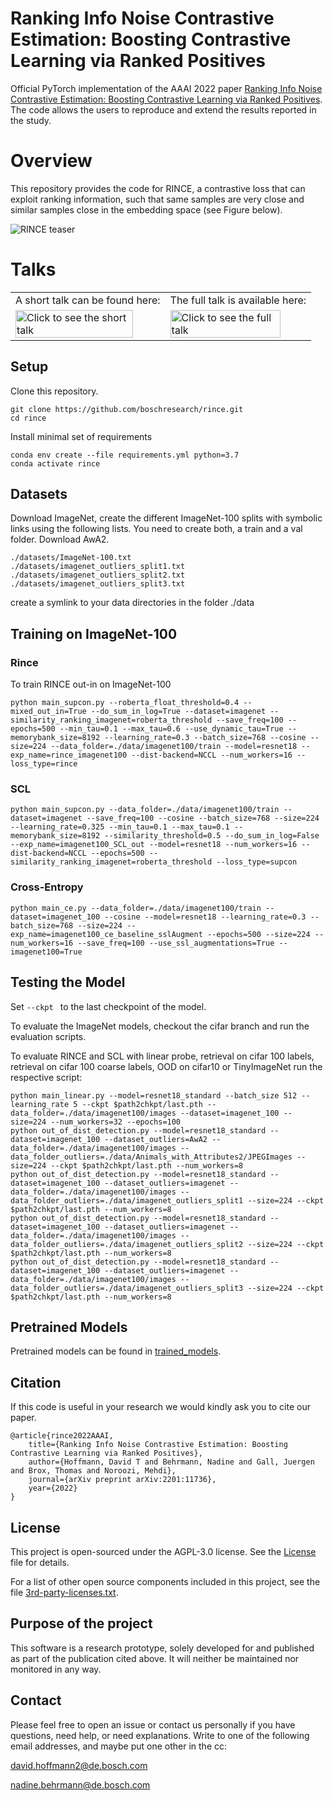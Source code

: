 # Ranking Info Noise Contrastive Estimation: Boosting Contrastive Learning via Ranked Positives

Official PyTorch implementation of the AAAI 2022 paper [Ranking Info Noise Contrastive Estimation: Boosting Contrastive Learning via Ranked Positives](https://arxiv.org/abs/2201.11736). The code allows the users to reproduce and extend the results reported in the study.

# Overview

This repository provides the code for RINCE, a contrastive loss that can exploit ranking information, such that same samples are very close and similar samples close in the embedding space (see Figure below).

![RINCE teaser](figures/RINCE_teaser.png)

# Talks
<div align="center">
<table border="0">
 <tr>
<td> A short talk can be found here:</td>
<td> The full talk is available here:</td>
 </tr>
<tr>
<td><a href="https://www.youtube.com/watch?v=JYhN9Uw1-Ww"><img src="https://img.youtube.com/vi/JYhN9Uw1-Ww/0.jpg" alt="Click to see the short talk" width="90%"></a></td>

<td><a href="https://www.youtube.com/watch?v=RV3CAvmsCSc"><img src="https://img.youtube.com/vi/RV3CAvmsCSc/0.jpg" alt="Click to see the full talk" width="90%"></a></td>

 </tr>
</table>
</div>

## Setup

Clone this repository.

```buildoutcfg
git clone https://github.com/boschresearch/rince.git
cd rince
```

Install minimal set of requirements
```
conda env create --file requirements.yml python=3.7
conda activate rince
```

## Datasets

Download ImageNet, create the different ImageNet-100 splits with symbolic links using the following lists. You need to create both, a train and a val folder.
Download AwA2.
```
./datasets/ImageNet-100.txt
./datasets/imagenet_outliers_split1.txt
./datasets/imagenet_outliers_split2.txt
./datasets/imagenet_outliers_split3.txt
```
create a symlink to your data directories in the folder ./data

## Training on ImageNet-100

### Rince

To train RINCE out-in on ImageNet-100

```
python main_supcon.py --roberta_float_threshold=0.4 --mixed_out_in=True --do_sum_in_log=True --dataset=imagenet --similarity_ranking_imagenet=roberta_threshold --save_freq=100 --epochs=500 --min_tau=0.1 --max_tau=0.6 --use_dynamic_tau=True --memorybank_size=8192 --learning_rate=0.3 --batch_size=768 --cosine --size=224 --data_folder=./data/imagenet100/train --model=resnet18 --exp_name=rince_imagenet100 --dist-backend=NCCL --num_workers=16 --loss_type=rince
```


### SCL

```
python main_supcon.py --data_folder=./data/imagenet100/train --dataset=imagenet --save_freq=100 --cosine --batch_size=768 --size=224 --learning_rate=0.325 --min_tau=0.1 --max_tau=0.1 --memorybank_size=8192 --similarity_threshold=0.5 --do_sum_in_log=False --exp_name=imagenet100_SCL_out --model=resnet18 --num_workers=16 --dist-backend=NCCL --epochs=500 --similarity_ranking_imagenet=roberta_threshold --loss_type=supcon
```


### Cross-Entropy

```
python main_ce.py --data_folder=./data/imagenet100/train --dataset=imagenet_100 --cosine --model=resnet18 --learning_rate=0.3 --batch_size=768 --size=224 --exp_name=imagenet100_ce_baseline_sslAugment --epochs=500 --size=224 --num_workers=16 --save_freq=100 --use_ssl_augmentations=True --imagenet100=True
```

## Testing the Model


Set ```--ckpt ``` to the last checkpoint of the model.

To evaluate the ImageNet models, checkout the cifar branch and run the evaluation scripts.

To evaluate RINCE and SCL with linear probe, retrieval on cifar 100 labels, retrieval on cifar 100 coarse labels, OOD on cifar10 or TinyImageNet run the respective script:


```
python main_linear.py --model=resnet18_standard --batch_size 512 --learning_rate 5 --ckpt $path2chkpt/last.pth --data_folder=./data/imagenet100/images --dataset=imagenet_100 --size=224 --num_workers=32 --epochs=100
python out_of_dist_detection.py --model=resnet18_standard --dataset=imagenet_100 --dataset_outliers=AwA2 --data_folder=./data/imagenet100/images --data_folder_outliers=./data/Animals_with_Attributes2/JPEGImages --size=224 --ckpt $path2chkpt/last.pth --num_workers=8
python out_of_dist_detection.py --model=resnet18_standard --dataset=imagenet_100 --dataset_outliers=imagenet --data_folder=./data/imagenet100/images --data_folder_outliers=./data/imagenet_outliers_split1 --size=224 --ckpt $path2chkpt/last.pth --num_workers=8
python out_of_dist_detection.py --model=resnet18_standard --dataset=imagenet_100 --dataset_outliers=imagenet --data_folder=./data/imagenet100/images --data_folder_outliers=./data/imagenet_outliers_split2 --size=224 --ckpt $path2chkpt/last.pth --num_workers=8
python out_of_dist_detection.py --model=resnet18_standard --dataset=imagenet_100 --dataset_outliers=imagenet --data_folder=./data/imagenet100/images --data_folder_outliers=./data/imagenet_outliers_split3 --size=224 --ckpt $path2chkpt/last.pth --num_workers=8
```

## Pretrained Models

Pretrained models can be found in [trained_models](trained_models).

## Citation
If this code is useful in your research we would kindly ask you to cite our paper.
```
@article{rince2022AAAI,
    title={Ranking Info Noise Contrastive Estimation: Boosting Contrastive Learning via Ranked Positives},
    author={Hoffmann, David T and Behrmann, Nadine and Gall, Juergen and Brox, Thomas and Noroozi, Mehdi},
    journal={arXiv preprint arXiv:2201:11736},
    year={2022}
}
```

##  License

This project is open-sourced under the AGPL-3.0 license. See the [License](LICENSE) file for details.

For a list of other open source components included in this project, see the file [3rd-party-licenses.txt](3rd-party-licenses.txt).

## Purpose of the project
This software is a research prototype, solely developed for and published as
part of the publication cited above. It will neither be
maintained nor monitored in any way.

## Contact
Please feel free to open an issue or contact us personally if you have questions, need help, or need explanations.
Write to one of the following email addresses, and maybe put one other in the cc:

david.hoffmann2@de.bosch.com

nadine.behrmann@de.bosch.com
